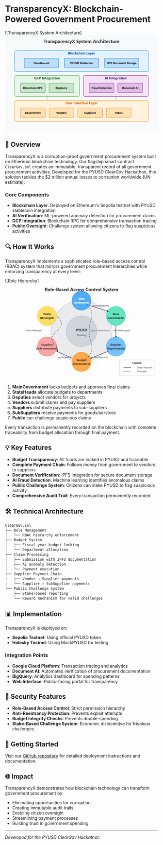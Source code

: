# TransparencyX: Blockchain-Powered Government Procurement

![TransparencyX System Architecture]![Blockchain](../demo/images/blockchain.png)

## 🌟 Overview

TransparencyX is a corruption-proof government procurement system built on Ethereum blockchain technology. Our flagship smart contract `ClearGov.sol` creates an immutable, transparent record of all government procurement activities. Developed for the PYUSD ClearGov Hackathon, this solution tackles the $2 trillion annual losses to corruption worldwide (UN estimate).

### Core Components

- **Blockchain Layer**: Deployed on Ethereum's Sepolia testnet with PYUSD stablecoin integration
- **AI Verification**: ML-powered anomaly detection for procurement claims
- **GCP Integration**: Blockchain RPC for comprehensive transaction tracing
- **Public Oversight**: Challenge system allowing citizens to flag suspicious activities

## 🔍 How It Works

TransparencyX implements a sophisticated role-based access control (RBAC) system that mirrors government procurement hierarchies while enforcing transparency at every level:

![Role Hierarchy]![Blockchain](../demo/images/controlsystem.png)

1. **MainGovernment** locks budgets and approves final claims
2. **StateHeads** allocate budgets to departments
3. **Deputies** select vendors for projects
4. **Vendors** submit claims and pay suppliers
5. **Suppliers** distribute payments to sub-suppliers
6. **SubSuppliers** receive payments for goods/services
7. **Public** can challenge suspicious claims

Every transaction is permanently recorded on the blockchain with complete traceability from budget allocation through final payment.

## 💡 Key Features

- **Budget Transparency**: All funds are locked in PYUSD and traceable
- **Complete Payment Chain**: Follows money from government to vendors to suppliers
- **Document Verification**: IPFS integration for secure document storage
- **AI Fraud Detection**: Machine learning identifies anomalous claims
- **Public Challenge System**: Citizens can stake PYUSD to flag suspicious activity
- **Comprehensive Audit Trail**: Every transaction permanently recorded

## 🛠️ Technical Architecture

```
ClearGov.sol
├── Role Management
│   └── RBAC hierarchy enforcement
├── Budget System
│   ├── Fiscal year budget locking  
│   └── Department allocation
├── Claim Processing
│   ├── Submission with IPFS documentation
│   ├── AI anomaly detection
│   └── Payment execution
├── Supplier Payment Chain
│   ├── Vendor → Supplier payments
│   └── Supplier → SubSupplier payments
└── Public Challenge System
    ├── Stake-based reporting
    └── Reward mechanism for valid challenges
```

## 📊 Implementation



TransparencyX is deployed on:
- **Sepolia Testnet**: Using official PYUSD token
- **Holesky Testnet**: Using MockPYUSD for testing

### Integration Points

- **Google Cloud Platform**: Transaction tracing and analytics
- **Document AI**: Automated verification of procurement documentation
- **BigQuery**: Analytics dashboard for spending patterns
- **Web Interface**: Public-facing portal for transparency

## 🔐 Security Features

- **Role-Based Access Control**: Strict permission hierarchy
- **Anti-Reentrancy Protection**: Prevents exploit attempts
- **Budget Integrity Checks**: Prevents double-spending
- **Stake-Based Challenge System**: Economic disincentive for frivolous challenges

## 🚀 Getting Started

Visit our [GitHub repository](https://github.com/nikhlu07/transparencyx) for detailed deployment instructions and documentation.

## 🌐 Impact

TransparencyX demonstrates how blockchain technology can transform government procurement by:

- Eliminating opportunities for corruption
- Creating immutable audit trails
- Enabling citizen oversight
- Streamlining payment processes
- Building trust in government spending

---

*Developed for the PYUSD ClearGov Hackathon*
